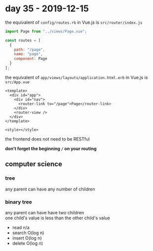 # day 35 - 2019-12-15

the equivalent of `config/routes.rb` in Vue.js is `src/router/index.js`

```javascript
import Page from "../views/Page.vue";

const routes = [
  {
    path: "/page",
    name: "page",
    component: Page
  }
];
```

the equivalent of `app/views/layouts/application.html.erb` in Vue.js is `src/App.vue`

```vue
<template>
  <div id="app">
    <div id="nav">
      <router-link to="/page">Page</router-link>
    </div>
    <router-view />
  </div>
</template>

<style></style>
```

the frontend does not need to be RESTful

**don't forget the beginning `/` on your routing**

## computer science

### tree

any parent can have any number of children

### binary tree

any parent can have have two children  
one child's value is less than the other child's value

- read n/a
- search O(log n)
- insert O(log n)
- delete O(log n)
